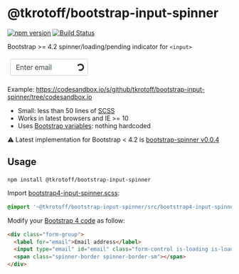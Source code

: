 # @tkrotoff/bootstrap-input-spinner

[![npm version](https://badge.fury.io/js/%40tkrotoff%2Fbootstrap-input-spinner.svg)](https://www.npmjs.com/package/@tkrotoff/bootstrap-input-spinner)
[![Build Status](https://travis-ci.org/tkrotoff/bootstrap-input-spinner.svg?branch=master)](https://travis-ci.org/tkrotoff/bootstrap-input-spinner)

Bootstrap >= 4.2 spinner/loading/pending indicator for `<input>`

![demo](doc/demo.gif)

Example: https://codesandbox.io/s/github/tkrotoff/bootstrap-input-spinner/tree/codesandbox.io

- Small: less than 50 lines of [SCSS](src/bootstrap4-input-spinner.scss)
- Works in latest browsers and IE >= 10
- Uses [Bootstrap variables](https://getbootstrap.com/docs/4.3/getting-started/theming/#variable-defaults): nothing hardcoded

⚠️ Latest implementation for Bootstrap < 4.2 is [bootstrap-spinner v0.0.4](https://github.com/tkrotoff/bootstrap-input-spinner/tree/v0.0.4)

## Usage

`npm install @tkrotoff/bootstrap-input-spinner`

Import [bootstrap4-input-spinner.scss](src/bootstrap4-input-spinner.scss):

```SCSS
@import '~@tkrotoff/bootstrap-input-spinner/src/bootstrap4-input-spinner';
```

Modify your [Bootstrap 4 code](https://getbootstrap.com/docs/4.3/components/forms/) as follow:

```HTML
<div class="form-group">
  <label for="email">Email address</label>
  <input type="email" id="email" class="form-control is-loading is-loading-sm">
  <span class="spinner-border spinner-border-sm"></span>
</div>
```
